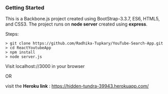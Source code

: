 ### Getting Started

This is a Backbone.js project created using BootStrap-3.3.7, ES6, HTML5, and CSS3.
The project runs on **node server** created using **express**.

Steps:

```
> git clone https://github.com/Radhika-Tupkary/YouTube-Search-App.git
> cd ReactYoutubeApp
> npm install
> node server.js
```
Visit localhost://3000 in your browser

OR 

visit the **Heroku link** : https://hidden-tundra-39943.herokuapp.com/
